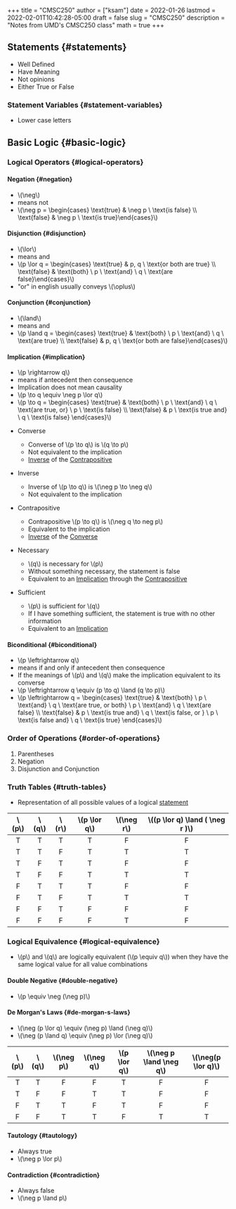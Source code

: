 +++
title = "CMSC250"
author = ["ksam"]
date = 2022-01-26
lastmod = 2022-02-01T10:42:28-05:00
draft = false
slug = "CMSC250"
description = "Notes from UMD's CMSC250 class"
math = true
+++

## Statements {#statements}

-   Well Defined
-   Have Meaning
-   Not opinions
-   Either True or False


### Statement Variables {#statement-variables}

-   Lower case letters


## Basic Logic {#basic-logic}


### Logical Operators {#logical-operators}


#### Negation {#negation}

-   \\(\neg\\)
-   means not
-   \\(\neg p = \begin{cases} \text{true} & \neg p \ \text{is false} \\\ \text{false} & \neg p \ \text{is true}\end{cases}\\)


#### Disjunction {#disjunction}

-   \\(\lor\\)
-   means and
-   \\(p \lor q = \begin{cases} \text{true} & p, q \ \text{or both are true} \\\ \text{false} & \text{both} \ p \ \text{and} \ q \ \text{are false}\end{cases}\\)
-   "or" in english usually conveys \\(\oplus\\)


#### Conjunction {#conjunction}

-   \\(\land\\)
-   means and
-   \\(p \land q = \begin{cases} \text{true} & \text{both} \ p \ \text{and} \ q \ \text{are true} \\\ \text{false} & p, q \ \text{or both are false}\end{cases}\\)


#### Implication {#implication}

-   \\(p \rightarrow q\\)
-   means if antecedent then consequence
-   Implication does not mean causality
-   \\(p \to q \equiv \neg p \lor q\\)
-   \\(p \to q = \begin{cases} \text{true} & \text{both} \ p \ \text{and} \ q \  \text{are true, or} \ p \ \text{is false} \\\ \text{false} & p \ \text{is true and} \ q \ \text{is false} \end{cases}\\)

<!--list-separator-->

-  Converse

    -   Converse of \\(p \to q\\) is \\(q \to p\\)
    -   Not equivalent to the implication
    -   [Inverse](#inverse) of the [Contrapositive](#contrapositive)

<!--list-separator-->

-  Inverse

    -   Inverse of \\(p \to q\\) is \\(\neg p \to \neg q\\)
    -   Not equivalent to the implication

<!--list-separator-->

-  Contrapositive

    -   Contrapositive \\(p \to q\\) is \\(\neg q \to neg p\\)
    -   Equivalent to the implication
    -   [Inverse](#inverse) of the [Converse](#converse)

<!--list-separator-->

-  Necessary

    -   \\(q\\) is necessary for \\(p\\)
    -   Without something necessary, the statement is false
    -   Equivalent to an [Implication](#implication) through the [Contrapositive](#contrapositive)

<!--list-separator-->

-  Sufficient

    -   \\(p\\) is sufficient for \\(q\\)
    -   If I have something sufficient, the statement is true with no other information
    -   Equivalent to an [Implication](#implication)


#### Biconditional {#biconditional}

-   \\(p \leftrightarrow q\\)
-   means if and only if antecedent then consequence
-   If the meanings of \\(p\\) and \\(q\\) make the implication equivalent to its converse
-   \\(p \leftrightarrow q \equiv (p \to q) \land (q \to p)\\)
-   \\(p \leftrightarrow q = \begin{cases} \text{true} & \text{both} \ p \ \text{and} \ q \  \text{are true, or both} \ p \ \text{and} \ q \ \text{are false} \\\ \text{false} & p \ \text{is true and} \ q \ \text{is false, or } \ p \ \text{is false and} \ q \ \text{is true} \end{cases}\\)


### Order of Operations {#order-of-operations}

1.  Parentheses
2.  Negation
3.  Disjunction and Conjunction


### Truth Tables {#truth-tables}

-   Representation of all possible values of a logical [statement](#statements)

| \\(p\\) | \\(q\\) | \\(r\\) | \\(p \lor q\\) | \\(\neg r\\) | \\((p \lor q) \land ( \neg r )\\) |
|:-------:|:-------:|:-------:|:--------------:|:------------:|:---------------------------------:|
| T       | T       | T       | T              | F            | F                                 |
| T       | T       | F       | T              | T            | T                                 |
| T       | F       | T       | T              | F            | F                                 |
| T       | F       | F       | T              | T            | T                                 |
| F       | T       | T       | T              | F            | F                                 |
| F       | T       | F       | T              | T            | T                                 |
| F       | F       | T       | F              | F            | F                                 |
| F       | F       | F       | F              | T            | F                                 |


### Logical Equivalence {#logical-equivalence}

-   \\(p\\) and \\(q\\) are logically equivalent (\\(p \equiv q\\)) when they have the same logical value for all value combinations


#### Double Negative {#double-negative}

-   \\(p \equiv \neg (\neg p)\\)


#### De Morgan's Laws {#de-morgan-s-laws}

-   \\(\neg (p \lor q) \equiv (\neg p) \land (\neg q)\\)
-   \\(\neg (p \land q) \equiv (\neg p) \lor (\neg q)\\)

| \\(p\\) | \\(q\\) | \\(\neg p\\) | \\(\neg q\\) | \\(p \lor q\\) | \\(\neg p \land \neg q\\) | \\(\neg(p \lor q)\\) |
|:-------:|:-------:|:------------:|:------------:|:--------------:|:-------------------------:|:--------------------:|
| T       | T       | F            | F            | T              | F                         | F                    |
| T       | F       | F            | T            | T              | F                         | F                    |
| F       | T       | T            | F            | T              | F                         | F                    |
| F       | F       | T            | T            | F              | T                         | T                    |


#### Tautology {#tautology}

-   Always true
-   \\(\neg p \lor p\\)


#### Contradiction {#contradiction}

-   Always false
-   \\(\neg p \land p\\)
